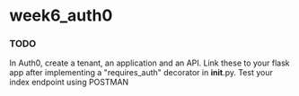 # week6_auth0

###  TODO 
In Auth0, create a tenant, an application and an API. Link these to your flask app after implementing a "requires_auth" decorator in __init__.py. 
Test your index endpoint using POSTMAN 

 

